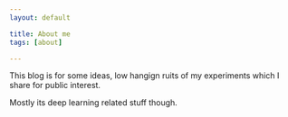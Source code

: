 ```yaml
---
layout: default

title: About me
tags: [about]

---
```


This blog is for some ideas, low hangign ruits of my experiments which I share for public interest.

Mostly its deep learning related stuff though.

